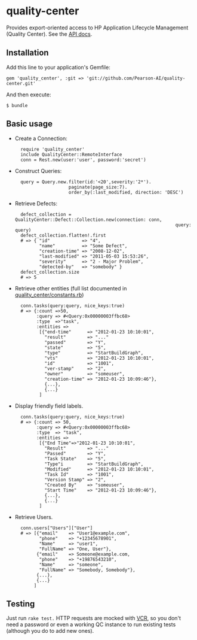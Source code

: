quality-center
==============

Provides export-oriented access to HP Application Lifecycle Management (Quality Center). 
See the [API docs](http://qualitycenter:8080/qcbin/Help/doc_library/api_refs/REST/webframe.html).


Installation
------------

Add this line to your application's Gemfile:

    gem 'quality_center', :git => 'git://github.com/Pearson-AI/quality-center.git'

And then execute:

    $ bundle


Basic usage
-----------

- Create a Connection:

        require 'quality_center'
        include QualityCenter::RemoteInterface
        conn = Rest.new(user:'user', password:'secret')
     
- Construct Queries:

        query = Query.new.filter(id:'<20',severity:'2*').
                          paginate(page_size:7).
                          order_by(:last_modified, direction: 'DESC')

- Retrieve Defects:
        

        defect_collection = QualityCenter::Defect::Collection.new(connection: conn, 
                                                                  query:      query)
        defect_collection.flatten!.first
        # => { "id"            => "4",
               "name"          => "Some Defect",
               "creation-time" => "2008-12-02",
               "last-modified" => "2011-05-03 15:53:26",
               "severity"      => "2 - Major Problem",
               "detected-by"   => "somebody" }
        defect_collection.size
        # => 5
    
- Retrieve other entities (full list documented in [quality\_center/constants.rb](https://github.com/Pearson-AI/quality-center/blob/master/lib/quality_center/constants.rb#L21))

        conn.tasks(query:query, nice_keys:true)
        # => {:count =>50,
              :query => #<Query:0x00000003ffbc68>
              :type  =>"task",
              :entities =>
               [{"end-time"      => "2012-01-23 10:10:01",
                 "result"        => "..."
                 "passed"        => "Y",
                 "state"         => "5",
                 "type"          => "StartBuildGraph",
                 "vts"           => "2012-01-23 10:10:01",
                 "id"            => "1001",
                 "ver-stamp"     => "2",
                 "owner"         => "someuser",
                 "creation-time" => "2012-01-23 10:09:46"},
                 {...},
                 {...}
               ]

- Display friendly field labels.

        conn.tasks(query:query, nice_keys:true)
        # => {:count => 50,
              :query => #<Query:0x00000003ffbc68>
              :type  => "task",
              :entities =>
               [{"End Time"=>"2012-01-23 10:10:01",
                 "Result"        => "..."
                 "Passed"        => "Y",
                 "Task State"    => "5",
                 "Type"i         => "StartBuildGraph",
                 "Modified"      => "2012-01-23 10:10:01",
                 "Task Id"       => "1001",
                 "Version Stamp" => "2",
                 "Created By"    => "someuser",
                 "Start Time"    => "2012-01-23 10:09:46"},
                 {...},
                 {...}
               ]

- Retrieve Users.

        conn.users["Users"]["User"]
        # => [{"email"    => "User1@example.com",
               "phone"    => "+12345678901",
               "Name"     => "user1",
               "FullName" => "One, User"},
              {"email"    => Someone@example.com,
               "phone"    => "+19876543210",
               "Name"     => "someone",
               "FullName" => "Somebody, Somebody"},
              {...},
              {...}
             ]

Testing
-------
Just run ``rake test.`` HTTP requests are mocked with 
[VCR](https://www.relishapp.com/myronmarston/vcr/docs), so you don't need a
password or even a working QC instance to run existing tests (although you do
to add new ones).
